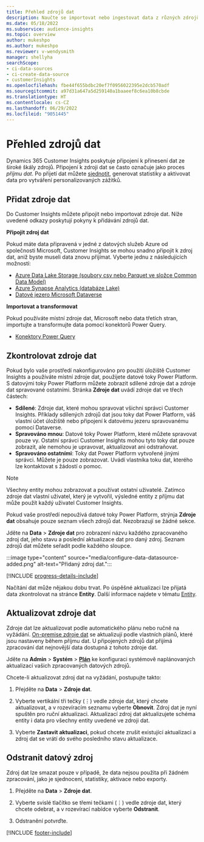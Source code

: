 ```yaml
---
title: Přehled zdrojů dat
description: Naučte se importovat nebo ingestovat data z různých zdrojů.
ms.date: 05/18/2022
ms.subservice: audience-insights
ms.topic: overview
author: mukeshpo
ms.author: mukeshpo
ms.reviewer: v-wendysmith
manager: shellyha
searchScope:
- ci-data-sources
- ci-create-data-source
- customerInsights
ms.openlocfilehash: fbe44f655bdbc20ef7f0956022395e2dcb570adf
ms.sourcegitcommit: a97d31a647a5d259140a1baaeef8c6ea10b8cbde
ms.translationtype: HT
ms.contentlocale: cs-CZ
ms.lasthandoff: 06/29/2022
ms.locfileid: "9051445"
---
```

# <a name="data-sources-overview"></a>Přehled zdrojů dat

Dynamics 365 Customer Insights poskytuje připojení k přinesení dat ze široké škály zdrojů. Připojení k zdroji dat se často označuje jako proces *příjmu dat*. Po přijetí dat můžete [sjednotit](data-unification.md), generovat statistiky a aktivovat data pro vytváření personalizovaných zážitků.

## <a name="add-data-sources"></a>Přidat zdroje dat

Do Customer Insights můžete připojit nebo importovat zdroje dat. Níže uvedené odkazy poskytují pokyny k přidávání zdrojů dat.

**Připojit zdroj dat**

Pokud máte data připravená v jedné z datových služeb Azure od společnosti Microsoft, Customer Insights se mohou snadno připojit k zdroj dat, aniž byste museli data znovu přijímat. Vyberte jednu z následujících možností:
- [Azure Data Lake Storage (soubory csv nebo Parquet ve složce Common Data Model)](connect-common-data-model.md)
- [Azure Synapse Analytics (databáze Lake)](connect-synapse.md)
- [Datové jezero Microsoft Dataverse](connect-dataverse-managed-lake.md)

**Importovat a transformovat**

Pokud používáte místní zdroje dat, Microsoft nebo data třetích stran, importujte a transformujte data pomocí konektorů Power Query.
- [Konektory Power Query](connect-power-query.md)

## <a name="review-data-sources"></a>Zkontrolovat zdroje dat

Pokud bylo vaše prostředí nakonfigurováno pro použití úložiště Customer Insights a používáte místní zdroje dat, použijete datové toky Power Platform. S datovými toky Power Platform můžete zobrazit sdílené zdroje dat a zdroje dat spravované ostatními. Stránka **Zdroje dat** uvádí zdroje dat ve třech částech:
- **Sdílené**: Zdroje dat, které mohou spravovat všichni správci Customer Insights. Příklady sdílených zdrojů dat jsou toky dat Power Platform, váš vlastní účet úložiště nebo připojení k datovému jezeru spravovanému pomocí Dataverse.
- **Spravováno mnou**: Datové toky Power Platform, které můžete spravovat pouze vy. Ostatní správci Customer Insights mohou tyto toky dat pouze zobrazit, ale nemohou je upravovat, aktualizovat ani odstraňovat.
- **Spravováno ostatními**: Toky dat Power Platform vytvořené jinými správci. Můžete je pouze zobrazovat. Uvádí vlastníka toku dat, kterého lze kontaktovat s žádostí o pomoc.
> [!NOTE]
> Všechny entity mohou zobrazovat a používat ostatní uživatelé. Zatímco zdroje dat vlastní uživatel, který je vytvořil, výsledné entity z příjmu dat může použít každý uživatel Customer Insights.

Pokud vaše prostředí nepoužívá datové toky Power Platform, strýnja **Zdroje dat** obsahuje pouze seznam všech zdrojů dat. Nezobrazují se žádné sekce.

Jděte na **Data** > **Zdroje dat** pro zobrazení názvu každého zpracovaného zdroj dat, jeho stavu a poslední aktualizace dat pro daný zdroj. Seznam zdrojů dat můžete seřadit podle každého sloupce.

:::image type="content" source="media/configure-data-datasource-added.png" alt-text="Přidaný zdroj dat.":::

[!INCLUDE [progress-details-include](includes/progress-details-pane.md)]

Načítání dat může nějakou dobu trvat. Po úspěšné aktualizaci lze přijatá data zkontrolovat na stránce **Entity**. Další informace najdete v tématu [Entity](entities.md).

## <a name="refresh-data-sources"></a>Aktualizovat zdroje dat

Zdroje dat lze aktualizovat podle automatického plánu nebo ručně na vyžádání. [On-premise zdroje dat](connect-power-query.md#add-data-from-on-premises-data-sources) se aktualizují podle vlastních plánů, které jsou nastaveny během příjmu dat. U připojených zdrojů dat přijímá zpracování dat nejnovější data dostupná z tohoto zdroje dat.

Jděte na **Admin** > **Systém** > [**Plán**](system.md#schedule-tab) ke konfiguraci systémově naplánovaných aktualizací vašich zpracovaných datových zdrojů.

Chcete-li aktualizovat zdroj dat na vyžádání, postupujte takto:

1. Přejděte na **Data** > **Zdroje dat**.

1. Vyberte vertikální tři tečky (&vellip;) vedle zdroje dat, který chcete aktualizovat, a v rozevíracím seznamu vyberte **Obnovit**. Zdroj dat je nyní spuštěn pro ruční aktualizaci. Aktualizací zdroj dat aktualizujete schéma entity i data pro všechny entity uvedené ve zdroji dat.

1. Vyberte **Zastavit aktualizaci**, pokud chcete zrušit existující aktualizaci a zdroj dat se vrátí do svého posledního stavu aktualizace.

## <a name="delete-a-data-source"></a>Odstranit datový zdroj

Zdroj dat lze smazat pouze v případě, že data nejsou použita při žádném zpracování, jako je sjednocení, statistiky, aktivace nebo exporty.

1. Přejděte na **Data** > **Zdroje dat**.

2. Vyberte svislé tlačítko se třemi tečkami (&vellip;) vedle zdroje dat, který chcete odebrat, a v rozevírací nabídce vyberte **Odstranit**.

3. Odstranění potvrďte.


[!INCLUDE [footer-include](includes/footer-banner.md)]
